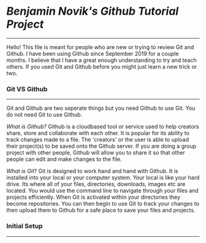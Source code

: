 # _Benjamin Novik's Github Tutorial Project_
---
Hello! This file is meant for people who are new or trying to review Git and Github. I have been using Github since September 2019 for a couple months. I believe that I have a great enough understanding to try and teach others. If you used Git and Github before you might just learn a new trick or two.  

### Git VS Github
___
Git and Github are two seperate things but you need Github to use Git. You do not need Git to use Github.  

_What is Github?_ Github is a cloudbased tool or service used to help creators share, store and collaborate with each other. It is popular for its ability to track changes made to a file. The 'creators' or the user is able to upload their project(s) to be saved onto the Github server. If you are doing a group project with other people, Github will allow you to share it so that other people can edit and make changes to the file.  

_What is Git_? Git is designed to work hand and hand with Github. It is installed into your local or your computer system. Your local is like your hard drive. Its where all of your files, directories, downloads, images etc are located. You would use the command line to navigate through your files and projects efficiently. When Git is activated within your directories they become repositories. You can then begin to use Git to track your changes to then upload them to Github for a safe place to save your files and projects.

### Initial Setup
___

